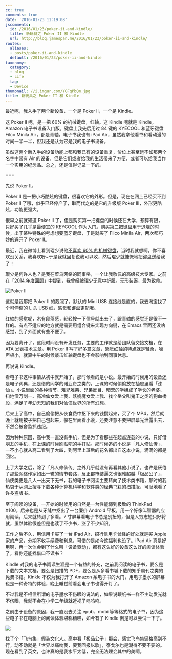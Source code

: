 ```yaml
---
cc: true
comments: true
date: '2016-01-23 11:19:08'
jscomments:
  id: /2016/01/23/poker-ii-and-kindle/
  title: 新玩具之 Poker II 和 Kindle
  url: http://blog.jamespan.me/2016/01/23/poker-ii-and-kindle/
routes:
  aliases:
  - posts/poker-ii-and-kindle
  default: /2016/01/23/poker-ii-and-kindle
taxonomy:
  category:
  - blog
  - Life
  tag:
  - Device
thumbnail: //i.imgur.com/YGFqPbQm.jpg
title: 新玩具之 Poker II 和 Kindle
---
```


最近呢，我入手了两个新设备，一个是 Poker II，一个是 Kindle。

这 Poker II 呢，是一把 60% 的机械键盘，红轴。这 Kindle 呢就是 Kindle，Amazon 电子书设备入门版。键盘上我先后用过 84 键的 KYECOOL 和蓝牙键盘 Filco Minila Air，都是青轴。电子书我也有 iPad Air，虽然我拿他看书和看动漫的时间一半一半，但我还是认为它是我的电子书设备。

虽然这两个新入手的设备功能上都和我已有的设备重复，价位上甚至远不如那两个名字中带有 Air 的设备，但是它们或者给我的生活带来了方便，或者可以给我当作一个实用的纪念品。总之，还是值得记录一下的。

===



先说 Poker II。

Poker II 是一把小巧酷炫的键盘，很喜欢它的外形。但是，现在在网上已经买不到 Poker II 了哦，似乎已经停产了，取而代之的是它的升级版 Poker III，外形更酷炫，功能更强大。

很早之前就知道 Poker II 了，但是购买第一把键盘的时候还在大学，预算有限，只好买了几乎是最便宜的 KEYCOOL 作为入门。购买第二把键盘用于退烧的时候，出于某种特殊的考虑想要蓝牙键盘，于是就买了 Filco Minila Air，两次都巧妙的避开了 Poker II。

最近，我在微博上看到琨少说他[不喜欢 60% 的机械键盘][1]，当时我就想啊，你不喜欢没关系，我喜欢呀~于是我就回复说我可以收，然后琨少就慷慨地把键盘送给我了！

琨少是何许人也？是我在菜鸟网络的同事咯，一个让我敬佩的高级技术专家。之前在「[2014 年度回顾][2]」中提到，我曾经被琨少无意中折服。无形装逼，最为致命。

![Poker II](https://i.imgur.com/9dgwRsL.jpg)

这就是我那把 Poker II 的靓照了，默认的 Mini USB 连接线是直的，我去淘宝找了个可伸缩的 L 头 USB 线，感觉和键盘更配哦。

红轴的感觉呢，木有段落感，轻轻按一下信号就出去了，跟青轴的感觉还是很不一样的。有点不适应的地方就是需要用组合键来实现方向键，在 Emacs 里面还没啥感觉，到了外面就有些不便了。

因为要离开了，这段时间没有开发任务，主要的工作就是给团队留交接文档，在 ATA 发表技术文章。用 Poker II 写了好多篇文章，感觉红轴的特点就是轻柔，噪声极小，就算中午的时候敲击红轴键盘也不会影响到同事休息。

再说说 Kindle。

看电子书这种事情从初中就开始了，那时候看的是小说。最开始的时候用的设备还是电子词典，还是借的同学的诺亚舟之类的，上课的时候偷偷放在抽屉里看「诛仙」。小说里面的各种情节，难兄难弟、兄弟反目、暗恋的学姐成了学长的老婆、扫地僧万剑一、高冷仙女爱上我、妖娆魔女爱上我、找个岳父叫鬼王之类的狗血桥段，满足了年幼无知的我们对仙侠世界的所有幻想。

后来上了高中，自己偷偷把从伙食费中抠下来的钱攒起来，买了个 MP4，然后就晚上就用被子把自己包起来，躲在里面看小说，还要注意不要把屏幕光泄露出去，不然会被舍监抓违纪。

因为种种原因，高中我一直没有手机，但是为了看那些在起点连载的小说，只好借朋友的手机，在上课的时候刷贴吧的手打贴。那时候追的小说是「凡人修仙传」，一不小心就从高二看到了大四，到阿里上班后的花名都出自这本小说，满满的都是回忆。

上了大学之后，除了「凡人修仙传」之外几乎就没有再看其他小说了，也许是厌倦了那些网络作家如出一辙的情节套路，反正都市装逼文也很难超越「极品公子」，仙侠类更是凡人一出天下无书，我的电子书阅读主要转向了技术类书籍，那时的我热衷于从网上搜寻下载各种计算机科学和软件类的经典书籍的扫描版，可耻地看了许多盗版书。

至于阅读的设备，一开始的时候用的自然是一台性能弱到极致的 ThinkPad X100，后来也是从牙缝中抠出了一台廉价 Android 平板，用一个好像叫智器的应用阅读，后来就转到了多看。7 寸屏幕看电子书总是别扭的，但是人穷志短只好将就，虽然体验很差但是也读了不少书，涨了不少知识。

工作之后不久，用信用卡买了一台 iPad Air，招行信用卡曾经的好处就是买 Apple 家的产品，分期不收手续费和利息，可惜的是如今这福利也没了。iPad Air 真是好用啊，再一次体会到了什么叫「设备驱动」，都有这么好的设备这么好的阅读体验了，看你还能找借口不读书？

Kindle 对我的电子书阅读生涯是一个有益的补充，之前我阅读的电子书，要么是下载的文本文档，要么是扫描的 PDF，要么是从多看书城下载的知乎周刊之类的免费书籍。Kinkle 不仅为我打开了 Amazon 系电子书的大门，用电子墨水的屏幕也是一种奇特的体验，晚上睡觉前看会电子书也得开灯了。

不过我是不相信所谓的电子墨水不伤眼的说法的，如果说跟纸书一样不主动发光就不伤眼，我就不会在小学二年级就近视了呜呜呜。

之前由于设备的原因，我一直没去关注 epub、mobi 等等格式的电子书，因为这些电子书在电脑上的阅读体验堪称糟糕，如今有了 Kindle 倒是可以尝试一下了。

![](https://i.imgur.com/NHVXy8kl.jpg)

找了个「飞鸟集」假装文化人。高中看「极品公子」那会，感觉飞鸟集逼格高到不行，动不动就是「世界以痛吻我，要我回报以歌」，泰戈尔也是潮得不要不要的。现在看到了英文，也许真的是我水平太低，完全无法理会其中的美啊。


[1]: http://weibo.com/1797963165/D8eHRkHoQ
[2]: /2015/05/10/look-back-2014/